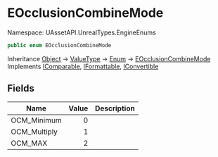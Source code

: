 # EOcclusionCombineMode

Namespace: UAssetAPI.UnrealTypes.EngineEnums

```csharp
public enum EOcclusionCombineMode
```

Inheritance [Object](https://docs.microsoft.com/en-us/dotnet/api/system.object) → [ValueType](https://docs.microsoft.com/en-us/dotnet/api/system.valuetype) → [Enum](https://docs.microsoft.com/en-us/dotnet/api/system.enum) → [EOcclusionCombineMode](./uassetapi.unrealtypes.engineenums.eocclusioncombinemode.md)<br>
Implements [IComparable](https://docs.microsoft.com/en-us/dotnet/api/system.icomparable), [IFormattable](https://docs.microsoft.com/en-us/dotnet/api/system.iformattable), [IConvertible](https://docs.microsoft.com/en-us/dotnet/api/system.iconvertible)

## Fields

| Name | Value | Description |
| --- | --: | --- |
| OCM_Minimum | 0 |  |
| OCM_Multiply | 1 |  |
| OCM_MAX | 2 |  |
